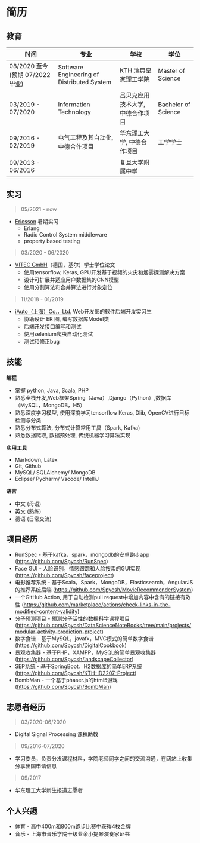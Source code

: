 <h1> 简历 <a class="btn" href="#" style="text-align:right" onclick="  // 改变当前语言。en=>cn, cn=>en
  var markdownPath = 'content.md';
  var language = localStorage.getItem('locale') || window.navigator.language.toLowerCase() || 'en';
  if (language.indexOf('zh-') !== -1) {
      markdownPath = '../content.md';
      localStorage.setItem('locale', 'en');
  }else{
    markdownPath = '../content_zh-cn.md'
    localStorage.setItem('locale', 'zh-cn');
  }
  getMarkdown(markdownPath);">
  <i class="fa fa-language" title="change language" aria-hidden="true"></i></a>
</h1> 

## 教育


|**时间** |**专业** |**学校**|**学位** |
| - | - |- | - |
|08/2020 至今(预期 07/2022 毕业)|Software Engineering of Distributed System|KTH 瑞典皇家理工学院|Master of Science|
|03/2019 - 07/2020|Information Technology| 吕贝克应用技术大学, 中德合作项目|Bachelor of Science|
|09/2016 - 02/2019|电气工程及其自动化, 中德合作项目|华东理工大学, 中德合作项目|工学学士|
|09/2013 - 06/2016||复旦大学附属中学||

## 实习 

> 05/2021 - now
- [Ericsson](https://www.ericsson.com/en) 暑期实习
  - Erlang
  - Radio Control System middleware
  - property based testing

> 03/2020 - 06/2020 
- [VITEC GmbH](https://www.vitec.com/ez-tv-platform-iptv-digital-signage)（德国，基尔）学士学位论文  
  - 使用tensorflow, Keras, GPU开发基于视频的火灾和烟雾探测解决方案
  - 设计可扩展并适应用户数据集的CNN模型 
  - 使用分割算法和合并算法进行对象定位

> 11/2018 - 01/2019
- [iAuto（上海）Co.，Ltd.](https://www.iauto.com/) Web开发部的软件后端开发实习生
    - 协助设计 ER 图, 编写数据库Model类
    - 后端开发接口编写和测试
    - 使用selenium爬虫自动化测试
    - 测试和修正bug

## 技能

**编程**

- 掌握 python, Java, Scala, PHP
- 熟悉全栈开发,Web框架Spring（Java）,Django（Python）,数据库（MySQL，MongoDB，H5）
- 熟悉深度学习模型, 使用深度学习tensorflow Keras, Dlib, OpenCV进行目标检测与分类
- 熟悉分布式算法, 分布式计算常用工具（Spark, Kafka)
- 熟悉数据爬取, 数据预处理, 传统机器学习算法实现


**实用工具**

- Markdown, Latex 
- Git, Github 
- MySQL/ SQLAlchemy/ MongoDB 
- Eclipse/ Pycharm/ Vscode/ IntelliJ 

**语言** 

- 中文 (母语)
- 英文 (熟练) 
- 德语 (日常交流)


## 项目经历

- RunSpec - 基于kafka，spark，mongodb的安卓跑步app (https://github.com/Spycsh/RunSpec)
- Face GUI - 人脸识别，情感跟踪和人脸搜索的GUI实现 (https://github.com/Spycsh/faceproject)
- 电影推荐系统 - 基于Scala，Spark，MongoDB，Elasticsearch，AngularJS的推荐系统后端 (https://github.com/Spycsh/MovieRecommenderSystem)
- 一个GitHub Action, 用于自动检测pull request中增加内容中含有的链接有效性 (https://github.com/marketplace/actions/check-links-in-the-modified-content-validity)
- 分子预测项目 - 预测分子活性的数据科学课程项目 (https://github.com/Spycsh/DataScienceNoteBooks/tree/main/projects/modular-activity-prediction-project)
- 数字食谱 - 基于MySQL，javafx，MVC模式的简单数字食谱 (https://github.com/Spycsh/DigitalCookbook)
- 景观收集器 - 基于PHP，XAMPP，MySQL的简单景观收集器 (https://github.com/Spycsh/landscapeCollector)
- SEP系统 - 基于SpringBoot，H2数据库的简单ERP系统 (https://github.com/Spycsh/KTH-ID2207-Project)
- BombMan - 一个基于phaser.js的html5游戏 (https://github.com/Spycsh/BombMan)


## 志愿者经历
> 03/2020-06/2020

- Digital Signal Processing 课程助教

> 09/2016-07/2020

- 学习委员，负责分发课程材料，学院老师同学之间的交流沟通，在网站上收集分享出国申请信息

> 09/2017
- 华东理工大学新生报道志愿者

## 个人兴趣

- 体育 - 高中400m和800m跑步比赛中获得4枚金牌
- 音乐 - 上海市音乐学院十级业余小提琴演奏家证书

